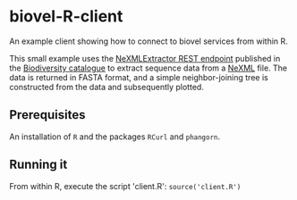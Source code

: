 # biovel-R-client
An example client showing how to connect to biovel services from within R.

This small example uses the [NeXMLExtractor REST endpoint](https://www.biodiversitycatalogue.org/rest_methods/222) published in the 
[Biodiversity catalogue](https://www.biodiversitycatalogue.org) to extract sequence data from a [NeXML](http://www.nexml.org/) file.
The data is returned in FASTA format, and a simple neighbor-joining tree is constructed from the data and subsequently plotted.

## Prerequisites
An installation of `R` and the packages `RCurl` and `phangorn`.

## Running it
From within R, execute the script 'client.R':
`source('client.R')`
